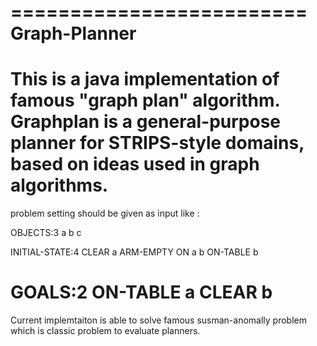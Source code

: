 =========================
Graph-Planner
=========================

This is a java implementation of famous "graph plan" algorithm. Graphplan is a general-purpose planner
for STRIPS-style domains, based on ideas used in graph algorithms.
====================
problem setting should be given as input like :

OBJECTS:3
a
b
c


INITIAL-STATE:4
CLEAR
a
ARM-EMPTY
ON
a
b
ON-TABLE
b


GOALS:2
ON-TABLE
a
CLEAR
b
================
Current implemtaiton is able to solve famous susman-anomally problem which
is classic problem to evaluate planners. 
